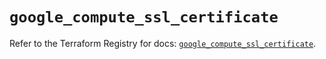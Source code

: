# `google_compute_ssl_certificate`

Refer to the Terraform Registry for docs: [`google_compute_ssl_certificate`](https://registry.terraform.io/providers/hashicorp/google/5.32.0/docs/resources/compute_ssl_certificate).
